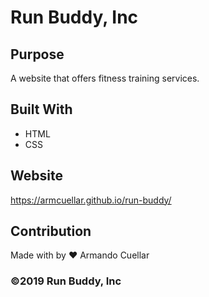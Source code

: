# Run Buddy, Inc

## Purpose
A website that offers fitness training services.

## Built With
* HTML
* CSS

## Website
https://armcuellar.github.io/run-buddy/

## Contribution
Made with by ❤️ Armando Cuellar

### ©️2019 Run Buddy, Inc 
